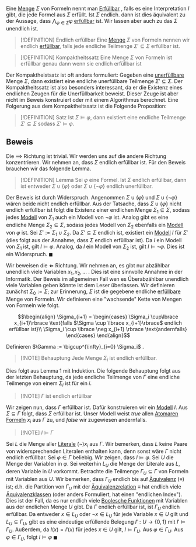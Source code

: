 

Eine [Menge](Mengen.md) $\Sigma$ von Formeln nennt man [Erfüllbar](Erfüllbarkeit.md) , falls es eine Interpretation $I$ gibt, die jede Formel aus $\Sigma$ erfüllt. Ist $\Sigma$ endlich. dann ist dies äquivalent zu der Aussage, dass $\bigwedge_{\varphi\in\Sigma} \varphi$  [erfüllbar](Erfüllbarkeit.md) ist. Wir lassen aber auch zu das $\Sigma$ unendlich ist.


>[!DEFINITION] Endlich erfüllbar 
>Eine [Menge](Mengen.md) $\Sigma$ von Formeln nennen wir endlich [erfüllbar](Erfüllbarkeit.md), falls jede endliche Teilmenge $\Sigma' \subseteq \Sigma$ erfüllbar ist.

>[!DEFINITION] Kompaktheitssatz
>Eine Menge $\Sigma$ von Formeln ist erfüllbar genau dann wenn sie endlich erfüllbar ist

Der Kompaktheistsatz ist oft anders formuliert: 
Gegeben eine [unerfüllbare](Unerfüllbar.md) Menge $\Sigma$, dann existiert eine endliche unerfüllbare Teilmenge $\Sigma'\subseteq \Sigma$. Der Kompaktheitssatz ist also besonders interessant, da er die Existenz eines endlichen Zeugen für die Unerfüllbarkeit beweist. Dieser Zeuge ist aber nicht im Beweis konstruiert oder mit einem Algorithmus berechnet. Eine Folgerung aus dem Kompaktheitssatz ist die Folgende Proposition:

> [!DEFINITION] Satz
> Ist $\Sigma \vDash \varphi$, dann existiert eine endliche Teilmenge $\Sigma' \subseteq \Sigma$ sodass $\Sigma' \vDash \varphi$.

## Beweis

Die $\implies$ Richtung ist trivial. Wir werden uns auf die andere Richtung konzentrieren. Wir nehmen an, dass $\Sigma$ endlich erfüllbar ist. Für den Beweis brauchen wir das folgende Lemma.

>[!DEFINITION] Lemma
>Sei $\varphi$ eine Formel. Ist $\Sigma$ endlich erfüllbar, dann ist entweder $\Sigma \cup \lbrace \varphi \rbrace$ oder $\Sigma\cup \lbrace\neg \varphi\rbrace$ endlich unerfüllbar.

Der Beweis ist durch Widerspruch. Angenommen $\Sigma \cup\lbrace\varphi\rbrace$ und $\Sigma\cup \lbrace\neg\varphi \rbrace$ wären beide nicht endlich erfüllbar. Aus der Tatsache, dass $\Sigma \cup\lbrace\varphi\rbrace$ nicht endlich erfüllbar ist folgt die Existenz einer endlichen Menge $\Sigma_1 \subseteq \Sigma$, sodass jedes [Modell](Modell.md) von $\Sigma_1$ auch ein Modell von $\neg \varphi$ ist. Analog gibt es eine endliche Menge $\Sigma_2 \subseteq \Sigma$, sodass jedes Modell von $\Sigma_2$ ebenfalls ein [Modell](Modell.md) von $\varphi$ ist. Sei $\Sigma' := \Sigma_1 \cup \Sigma_2$. Da $\Sigma' \subseteq \Sigma$ endlich ist, existiert ein [Modell](Modell.md) $I$ für $\Sigma'$ (dies folgt aus der Annahme, dass $\Sigma$ endlich erfüllbar ist). Da $I$ ein Modell von $\Sigma_1$ ist, gilt $I\vDash \varphi$. Analog, da $I$ ein Modell von $\Sigma_2$ ist, gilt $I\vDash \neg\varphi$. Dies ist ein Widerspruch.
$\blacksquare$

Wir beweisen die $\Longleftarrow$ Richtung. Wir nehmen an, es gibt nur abzählbar unendlich viele Variablen $x_1, x_2, \dots$ . Dies ist eine sinnvolle Annahme in der Informatik. Der Beweis im allgemeinen Fall wen es Überabzählbar unendlich viele Variablen geben könnte ist dem Leser überlassen. Wir definieren zunächst $\Sigma_0 := \Sigma;$ zur Erinnerung, $\Sigma$ ist die gegebene endliche [erfüllbare](Erfüllbarkeit.md) Menge von Formeln. Wir definieren eine "wachsende" Kette von Mengen von Formeln wie folgt.

$$\begin{align}
\Sigma_{i+1} = \begin{cases} 
\Sigma_i \cup\lbrace x_{i+1}\rbrace \text{falls $\Sigma \cup \lbrace x_{i+1}\rbrace$ endlich erfüllbar ist}\\
\Sigma_i \cup \lbrace \neg x_{i+1} \rbrace \text{andernfalls}
\end{cases}
\end{align}$$

Definieren $\Gamma := \bigcup^{\infty}_{i=0} \Sigma_i$  .

>[!NOTE] Behauptung
> Jede Menge $\Sigma_i$ ist endlich erfüllbar.

Dies folgt aus Lemma $1$ mit Induktion. Die folgende Behauptung folgt aus der letzten Behauptung, da jede endliche Teilmenge von $\Gamma$ eine endliche Teilmenge von einem $\Sigma_i$ ist für ein $i$.

>[!NOTE] $\Gamma$ ist endlich erfüllbar

Wir zeigen nun, dass $\Gamma$ erfüllbar ist. Dafür konstruieren wir ein [Modell](Modell.md) $I$. Aus $\Sigma \subseteq \Gamma$ folgt, dass $\Sigma$ erfüllbar ist. Unser Modell weist $true$ allen [Atomaren Formeln](Atomare%20Aussage.md) $x_i$ aus $\Gamma$ zu, und $false$ wir zugewiesen andernfalls.

>[!NOTE] $I\vDash \Gamma$

Sei $L$ die Menge aller [Literale](Literal.md) $(\neg)x_i$ aus $\Gamma$. Wir bemerken, dass $L$ keine Paare von widersprechenden Literalen enthalten kann, denn sonst wäre $\Gamma$ nicht endlich erfüllbar. Sei $\varphi \in \Gamma$ beliebig. Wir zeigen, dass $I\vDash \varphi$. Sei $U$ die Menge der Variablen in $\varphi$. Sei weiterhin $L_U$ die Menge der Literale aus $L$, deren Variable in $U$ vorkommt. Betrachte die Teilmenge $\Gamma_U \subseteq \Gamma$ von Formeln mit Variablen aus $U$. Wir bemerken, dass $\Gamma_U$ endlich bis auf [Äquivalenz](Äquivalenz.md) ($\equiv$) ist; d.h. die Partition von $\Gamma_U$ mit der [Äquivalenzrelation](Äquivalenzrelationen.md) $\equiv$ hat endlich viele [Äquivalenzklassen](Äquivalenzrelationen.md#Äquivalenzklassen) (oder anders Formuliert, hat einen "endlichen Index"). Dies ist der Fall, da es nur endlich viele [Boolesche Funktionen](Boolesche%20Funktion.md) mit Variablen aus der endlichen Menge $U$ gibt. Da $\Gamma$ endlich erfüllbar ist, ist $\Gamma_U$ endlich erfüllbar. Da entweder $x\in L_U$ oder $\neg x\in L_U$ für jede Variable $x \in U$  gilt und $L_U \subseteq \Gamma_U$, gibt es eine eindeutige erfüllende Belegung $I' : U\to \lbrace 0, 1 \rbrace$ mit $I' \vDash \Gamma_{U}$. Außerdem, da $I(x) = I'(x)$ für jedes $x\in U$ gilt, $I \vDash \Gamma_U$. Aus $\varphi \in \Gamma_U$. Aus $\varphi \in \Gamma_{U}$, folgt $I\vDash \varphi$
$\blacksquare$

